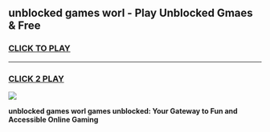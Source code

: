 
## unblocked games worl - Play Unblocked Gmaes & Free
<h3>
<a href="https://news.freeplayer.one?title=unblocked_games_worl&ref=23F">CLICK TO PLAY</a></h3>
<hr>

<h3>
<a href="https://news.freeplayer.one?title=unblocked_games_worl&ref=23F">CLICK 2 PLAY</a>
  
</h3>

<a href="https://news.freeplayer.one?title=unblocked_games_worl&ref=23F/"><img src="https://clearcache.store/games.png"></a>


**unblocked games worl games unblocked: Your Gateway to Fun and Accessible Online Gaming**
